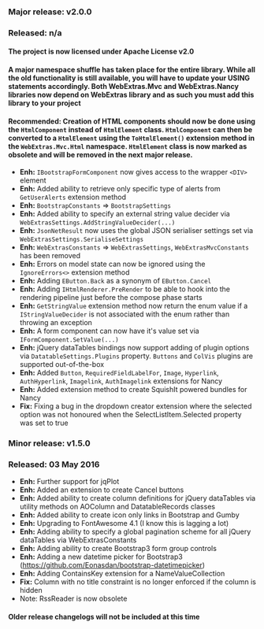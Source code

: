 ### Major release: v2.0.0
### Released: n/a

#### The project is now licensed under Apache License v2.0

#### A major namespace shuffle has taken place for the entire library. While all the old functionality is still available, you will have to update your USING statements accordingly. Both WebExtras.Mvc and WebExtras.Nancy libraries now depend on WebExtras library and as such you must add this library to your project

#### Recommended: Creation of HTML components should now be done using the `HtmlComponent` instead of `HtmlElement` class. `HtmlComponent` can then be converted to a `HtmlElement` using the `ToHtmlElement()` extension method in the `WebExtras.Mvc.Html` namespace. `HtmlElement` class is now marked as obsolete and will be removed in the next major release.

- **Enh:** `IBootstrapFormComponent` now gives access to the wrapper `<DIV>` element
- **Enh:** Added ability to retrieve only specific type of alerts from `GetUserAlerts` extension method
- **Enh:** `BootstrapConstants` => `BootstrapSettings`
- **Enh:** Added ability to specify an external string value decider via `WebExtrasSettings.AddStringValueDecider(...)`
- **Enh:** `JsonNetResult` now uses the global JSON serialiser settings set via `WebExtrasSettings.SerialiseSettings`
- **Enh:** `WebExtrasConstants` => `WebExtrasSettings`, `WebExtrasMvcConstants` has been removed
- **Enh:** Errors on model state can now be ignored using the `IgnoreErrors<>` extension method
- **Enh:** Adding `EButton.Back` as a synonym of `EButton.Cancel`
- **Enh:** Adding `IHtmlRenderer.PreRender` to be able to hook into the rendering pipeline just before the compose phase starts
- **Enh:** `GetStringValue` extension method now return the enum value if a `IStringValueDecider` is not associated with the enum rather than throwing an exception
- **Enh:** A form component can now have it's value set via `IFormComponent.SetValue(...)`
- **Enh:** jQuery dataTables bindings now support adding of plugin options via `DatatableSettings.Plugins` property. `Buttons` and `ColVis` plugins are supported out-of-the-box
- **Enh:** Added `Button`, `RequiredFieldLabelFor`, `Image`, `Hyperlink`, `AuthHyperlink`, `Imagelink`, `AuthImagelink` extensions for Nancy
- **Enh:** Added extension method to create SquishIt powered bundles for Nancy
- **Fix:** Fixing a bug in the dropdown creator extension where the selected option was not honoured when the SelectListItem.Selected property was set to true

### Minor release: v1.5.0 
### Released: 03 May 2016

- **Enh:** Further support for jqPlot 
- **Enh:** Added an extension to create Cancel buttons 
- **Enh:** Added ability to create column definitions for jQuery dataTables via utility methods on AOColumn and DatatableRecords classes 
- **Enh:** Added ability to create icon only links in Bootstrap and Gumby 
- **Enh:** Upgrading to FontAwesome 4.1 (I know this is lagging a lot) 
- **Enh:** Adding ability to specify a global pagination scheme for all jQuery dataTables via WebExtrasConstants 
- **Enh:** Adding ability to create Bootstrap3 form group controls 
- **Enh:** Adding a new datetime picker for Bootstrap3 (https://github.com/Eonasdan/bootstrap-datetimepicker) 
- **Enh:** Adding ContainsKey extension for a NameValueCollection 
- **Fix:** Column with no title constraint is no longer enforced if the column is hidden 
- Note: RssReader is now obsolete

#### Older release changelogs will not be included at this time
